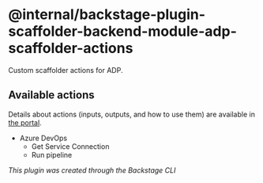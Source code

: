 # @internal/backstage-plugin-scaffolder-backend-module-adp-scaffolder-actions

Custom scaffolder actions for ADP.

## Available actions
Details about actions (inputs, outputs, and how to use them) are available in [the portal](http://localhost:3000/create/actions).

- Azure DevOps
  - Get Service Connection
  - Run pipeline

_This plugin was created through the Backstage CLI_
